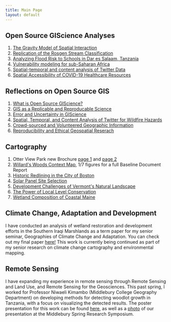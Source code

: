 ```yaml
---
title: Main Page
layout: default
---
```



## Open Source GIScience Analyses
1. [The Gravity Model of Spatial Interaction](gravity/gravity.md)
2. [Replication of the Rosgen Stream Classification](rosgen/finalReport.md)
3. [Analyzing Flood Risk to Schools in Dar es Salaam, Tanzania](daressalaam/report.md)
4. [Vulnerability modeling for sub-Saharan Africa](malcomb/report.md)
5. [Spatial-temporal and content analysis of Twitter Data](twitter/report.md)
6. [Spatial Accessibility of COVID-19 Healthcare Resources](kang/report.md)

## Reflections on Open Source GIS
1. [What is Open Source GIScience?](reflection/open-source.md)
2. [GIS as a Replicable and Reproducable Science](reflection/blogpost-2.md)
3. [Error and Uncertainty in GIScience](reflection/blogpost-3.md)
4. [Spatial, Temporal, and Content Analysis of Twitter for Wildfire Hazards](reflection/blogpost-4.md)
5. [Crowd-sourced and Volunteered Geographic Information](reflection/blogpost-5.md)
6. [Reproducibility and Ethical Geospatial Reserach](reflection/blogpost-6.md)

## Cartography
1. Otter View Park new Brochure [page 1](Cartography/OVP_page1.PNG) and [page 2](Cartography/OVP_page2.PNG)
2. [Willard's Woods Context Map](contextMap.PNG), 1/7 figures for a full Baseline Document Report
3. [Historic Redlining in the City of Boston](Cartography/bostonRedlining.png)
4. [Solar Panel Site Selection](Cartography/sitedecision.png)
5. [Development Challenges of Vermont's Natural Landscape](Cartography/solarDev.png)
6. [The Power of Local Level Conservation](Cartography/localconservation.png)
7. [Wetland Composition of Coastal Maine](Cartography/mainewetlands.png)

## Climate Change, Adaptation and Development
I have conducted an analysis of wetland restoration and development efforts in the Southern Iraqi Marshlands as a term paper for my senior seminar, Geographies of Climate Change and Adaptation. You can check out my final paper [here!](GEOG438/marshpolicy.pdf) This work is currently being continued as part of my senior research on climate change cartography and environmental mapping.

## Remote Sensing
I have expanding my experience in remote sensing through Remote Sensing and Land Use, and Remote Sensing for the Geosciences. This past spring, I worked for Professor Niwaeli Kimambo (Middlebury College Geography Department) on developing methods for detecting woodlot growth in Tanzania, with a focus on visualizing the detected results. The poster presentation for this work can be found [here,](RemoteSensing/SymposiumPoster.png) as well as a [photo](RemoteSensing/PosterSesh.jpeg) of our presentation at the Middlebury Spring Research Symposium. 
